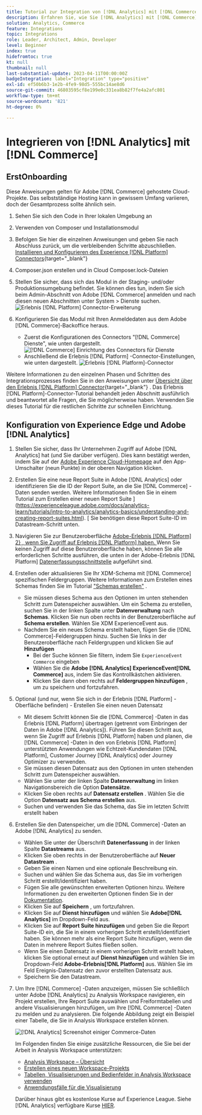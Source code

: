```yaml
---
title: Tutorial zur Integration von [!DNL Analytics] mit [!DNL Commerce] Tutorial
description: Erfahren Sie, wie Sie [!DNL Analytics] mit [!DNL Commerce] integrieren.
solution: Analytics, Commerce
feature: Integrations
topic: Integrations
role: Leader, Architect, Admin, Developer
level: Beginner
index: true
hidefromtoc: true
kt: null
thumbnail: null
last-substantial-update: 2023-04-11T00:00:00Z
badgeIntegration: label="Integration" type="positive"
exl-id: ef50b6b3-1e2b-4fe9-98d5-555bc14ae8d6
source-git-commit: 46803595cf8e199e0c331ea8b82f7fe4a2afc801
workflow-type: tm+mt
source-wordcount: '821'
ht-degree: 0%

---
```


# Integrieren von [!DNL Analytics] mit [!DNL Commerce]

## ErstOnboarding

Diese Anweisungen gelten für Adobe [!DNL Commerce] gehostete Cloud-Projekte. Das selbstständige Hosting kann in gewissem Umfang variieren, doch der Gesamtprozess sollte ähnlich sein.

1. Sehen Sie sich den Code in Ihrer lokalen Umgebung an
1. Verwenden von Composer und Installationsmodul
1. Befolgen Sie hier die einzelnen Anweisungen und geben Sie nach Abschluss zurück, um die verbleibenden Schritte abzuschließen.
   [Installieren und Konfigurieren des Experience [!DNL Platform] Connectors](https://experienceleague.adobe.com/docs/commerce-merchant-services/experience-platform-connector/fundamentals/install.html){target="_blank"}


1. Composer.json erstellen und in Cloud Composer.lock-Dateien
1. Stellen Sie sicher, dass sich das Modul in der Staging- und/oder Produktionsumgebung befindet.
Sie können dies tun, indem Sie sich beim Admin-Abschnitt von Adobe [!DNL Commerce] anmelden und nach diesen neuen Abschnitten unter System > Dienste suchen.
   ![Erlebnis [!DNL Platform] Connector-Erweiterung](./assets/analytics-commerce/admin-view-experience-platform-commector-extension.png)

1. Konfigurieren Sie das Modul mit Ihren Anmeldedaten aus dem Adobe [!DNL Commerce]-Backoffice heraus.
   * Zuerst die Konfigurationen des Connectors &quot;[!DNL Commerce] Dienste&quot;, wie unten dargestellt.
     ![[!DNL Commerce] Einrichtung des Connectors für Dienste](./assets/analytics-commerce/commerce-services-connector-setup.png)
   * Anschließend die Erlebnis [!DNL Platform] -Connector-Einstellungen, wie unten dargestellt.
     ![Erlebnis [!DNL Platform]-Connector](./assets/analytics-commerce/experience-platform-connector.png)

Weitere Informationen zu den einzelnen Phasen und Schritten des Integrationsprozesses finden Sie in den Anweisungen unter [Übersicht über den Erlebnis [!DNL Platform] Connector](https://experienceleague.adobe.com/docs/commerce-merchant-services/experience-platform-connector/overview.html){target="_blank"} . Das Erlebnis [!DNL Platform]-Connector-Tutorial behandelt jeden Abschnitt ausführlich und beantwortet alle Fragen, die Sie möglicherweise haben. Verwenden Sie dieses Tutorial für die restlichen Schritte zur schnellen Einrichtung.

## Konfiguration von Experience Edge und Adobe [!DNL Analytics]

1. Stellen Sie sicher, dass Ihr Unternehmen Zugriff auf Adobe [!DNL Analytics] hat (und Sie darüber verfügen). Dies kann bestätigt werden, indem Sie auf der [Adobe Experience Cloud-Homepage](https://experience.adobe.com/) auf den App-Umschalter (neun Punkte) in der oberen Navigation klicken.

1. Erstellen Sie eine neue Report Suite in Adobe [!DNL Analytics] oder identifizieren Sie die ID der Report Suite, an die Sie [!DNL Commerce] -Daten senden werden. Weitere Informationen finden Sie in einem Tutorial zum Erstellen einer neuen Report Suite ](https://experienceleague.adobe.com/docs/analytics-learn/tutorials/intro-to-analytics/analytics-basics/understanding-and-creating-report-suites.html). [ Sie benötigen diese Report Suite-ID im Datastream-Schritt unten.

1. Navigieren Sie zur Benutzeroberfläche [Adobe-Erlebnis [!DNL Platform] 2} , wenn Sie Zugriff auf Erlebnis [!DNL Platform] haben. ](https://platform.adobe.com) Wenn Sie keinen Zugriff auf diese Benutzeroberfläche haben, können Sie alle erforderlichen Schritte ausführen, die unten in der Adobe-Erlebnis [!DNL Platform] [Datenerfassungsschnittstelle](https://experience.adobe.com/#/data-collection) aufgeführt sind.

1. Erstellen oder aktualisieren Sie Ihr XDM-Schema mit [!DNL Commerce] spezifischen Feldergruppen. Weitere Informationen zum Erstellen eines Schemas finden Sie im Tutorial [&quot;Schemas erstellen&quot;](https://experienceleague.adobe.com/docs/platform-learn/tutorials/schemas/create-schemas.html?lang=de) .
   * Sie müssen dieses Schema aus den Optionen im unten stehenden Schritt zum Datenspeicher auswählen. Um ein Schema zu erstellen, suchen Sie in der linken Spalte unter **Datenverwaltung** nach **Schemas**. Klicken Sie nun oben rechts in der Benutzeroberfläche auf **Schema erstellen**. Wählen Sie XDM ExperienceEvent aus.
   * Nachdem Sie ein neues Schema erstellt haben, fügen Sie die [!DNL Commerce]-Feldergruppen hinzu. Suchen Sie links in der Benutzeroberfläche nach Feldergruppen und klicken Sie auf **Hinzufügen**
      * Bei der Suche können Sie filtern, indem Sie `ExperienceEvent Commerce` eingeben
      * Wählen Sie die **Adobe [!DNL Analytics] ExperienceEvent[!DNL Commerce]** aus, indem Sie das Kontrollkästchen aktivieren.
      * Klicken Sie dann oben rechts auf **Feldergruppen hinzufügen** , um zu speichern und fortzufahren.

1. Optional (und nur, wenn Sie sich in der Erlebnis [!DNL Platform] -Oberfläche befinden) - Erstellen Sie einen neuen Datensatz
   * Mit diesem Schritt können Sie die [!DNL Commerce] -Daten in das Erlebnis [!DNL Platform] übertragen (getrennt vom Einbringen der Daten in Adobe [!DNL Analytics]). Führen Sie diesen Schritt aus, wenn Sie Zugriff auf Erlebnis [!DNL Platform] haben und planen, die [!DNL Commerce] -Daten in den von Erlebnis [!DNL Platform] unterstützten Anwendungen wie Echtzeit-Kundendaten [!DNL Platform], Customer Journey [!DNL Analytics] oder Journey Optimizer zu verwenden.
   * Sie müssen diesen Datensatz aus den Optionen im unten stehenden Schritt zum Datenspeicher auswählen.
   * Wählen Sie unter der linken Spalte **Datenverwaltung** im linken Navigationsbereich die Option **Datensätze**.
   * Klicken Sie oben rechts auf **Datensatz erstellen** . Wählen Sie die Option **Datensatz aus Schema erstellen** aus.
   * Suchen und verwenden Sie das Schema, das Sie im letzten Schritt erstellt haben

1. Erstellen Sie den Datenspeicher, um die [!DNL Commerce] -Daten an Adobe [!DNL Analytics] zu senden.
   * Wählen Sie unter der Überschrift **Datenerfassung** in der linken Spalte **Datastreams** aus.
   * Klicken Sie oben rechts in der Benutzeroberfläche auf **Neuer Datastream** .
   * Geben Sie einen Namen und eine optionale Beschreibung ein.
   * Suchen und wählen Sie das Schema aus, das Sie im vorherigen Schritt erstellt/identifiziert haben.
   * Fügen Sie alle gewünschten erweiterten Optionen hinzu. Weitere Informationen zu den erweiterten Optionen finden Sie in der [Dokumentation](https://experienceleague.adobe.com/docs/experience-platform/datastreams/configure.html?lang=de).
   * Klicken Sie auf **Speichern** , um fortzufahren.
   * Klicken Sie auf **Dienst hinzufügen** und wählen Sie **Adobe[!DNL Analytics]** im Dropdown-Feld aus.
   * Klicken Sie auf **Report Suite hinzufügen** und geben Sie die Report Suite-ID ein, die Sie in einem vorherigen Schritt erstellt/identifiziert haben. Sie können mehr als eine Report Suite hinzufügen, wenn die Daten in mehrere Report Suites fließen sollen.
   * Wenn Sie einen Datensatz in einem vorherigen Schritt erstellt haben, klicken Sie optional erneut auf **Dienst hinzufügen** und wählen Sie im Dropdown-Feld **Adobe-Erlebnis[!DNL Platform]** aus. Wählen Sie im Feld Ereignis-Datensatz den zuvor erstellten Datensatz aus.
   * Speichern Sie den Datastream.

1. Um Ihre [!DNL Commerce] -Daten anzuzeigen, müssen Sie schließlich unter Adobe [!DNL Analytics] zu Analysis Workspace navigieren, ein Projekt erstellen, Ihre Report Suite auswählen und Freiformtabellen und andere Visualisierungen hinzufügen, um Ihre [!DNL Commerce] -Daten zu melden und zu analysieren. Die folgende Abbildung zeigt ein Beispiel einer Tabelle, die Sie in Analysis Workspace erstellen können.

   ![[!DNL Analytics] Screenshot einiger Commerce-Daten](./assets/analytics-commerce/analytics-screenshot-commerce-items.png)

   Im Folgenden finden Sie einige zusätzliche Ressourcen, die Sie bei der Arbeit in Analysis Workspace unterstützen:

   * [Analysis Workspace – Übersicht](https://experienceleague.adobe.com/docs/analytics-learn/tutorials/analysis-workspace/analysis-workspace-basics/analysis-workspace-overview.html)
   * [Erstellen eines neuen Workspace-Projekts](https://experienceleague.adobe.com/docs/analytics-learn/tutorials/analysis-workspace/analysis-workspace-basics/building-a-workspace-project-from-scratch.html)
   * [ Tabellen, Visualisierungen und Bedienfelder in Analysis Workspace verwenden](https://experienceleague.adobe.com/docs/analytics-learn/tutorials/analysis-workspace/using-panels/using-tables-visualizations-and-panels.html)
   * [Anwendungsfälle für die Visualisierung](https://experienceleague.adobe.com/docs/analytics-learn/tutorials/analysis-workspace/visualizations/visualization-use-cases.html)

   Darüber hinaus gibt es kostenlose Kurse auf Experience League. Siehe [!DNL Analytics] verfügbare Kurse [HIER](https://experienceleague.adobe.com/?lang=en&amp;Solution=Analytics#courses).
